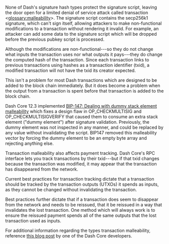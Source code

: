 None of Dash's signature hash types protect the signature script, leaving the door open for a limited denial of service attack called transaction <<glossary:malleability>>. The signature script contains the secp256k1 signature, which can't sign itself, allowing attackers to make non-functional modifications to a transaction without rendering it invalid. For example, an attacker can add some data to the signature script which will be dropped before the previous pubkey script is processed.

Although the modifications are non-functional---so they do not change what inputs the transaction uses nor what outputs it pays---they do change the computed hash of the transaction. Since each transaction links to previous transactions using hashes as a transaction identifier (txid), a modified transaction will not have the txid its creator expected.

This isn't a problem for most Dash transactions which are designed to be added to the block chain immediately. But it does become a problem when the output from a transaction is spent before that transaction is added to the block chain.

Dash Core 12.3 implemented [BIP-147: Dealing with dummy stack element malleability](https://github.com/bitcoin/bips/blob/master/bip-0147.mediawiki) which fixes a design flaw in OP_CHECKMULTISIG and OP_CHECKMULTISIGVERIFY that caused them to consume an extra stack element ("dummy element") after signature validation. Previously, the dummy element was not inspected in any manner, and could be replaced by any value without invalidating the script. BIP147 removed this malleability vector by forcing the dummy element to be an empty byte array and rejecting anything else.

Transaction malleability also affects payment tracking.  Dash Core's RPC interface lets you track transactions by their txid---but if that txid changes because the transaction was modified, it may appear that the transaction has disappeared from the network.

Current best practices for transaction tracking dictate that a transaction should be tracked by the transaction outputs (UTXOs) it spends as inputs, as they cannot be changed without invalidating the transaction.

Best practices further dictate that if a transaction does seem to disappear from the network and needs to be reissued, that it be reissued in a way that invalidates the lost transaction. One method which will always work is to ensure the reissued payment spends all of the same outputs that the lost transaction used as inputs.

For additional information regarding the types transaction malleability, reference [this blog post](https://blog.dash.org/segwit-lighting-rbf-in-dash-9536868ca861) by one of the Dash Core developers.
